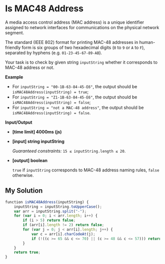 # Is MAC48 Address
﻿A media access control address (MAC address) is a unique identifier assigned to network interfaces for communications on the physical network segment.

The standard (IEEE 802) format for printing MAC-48 addresses in human-friendly form is six groups of two hexadecimal digits (`0` to `9` or `A` to `F`), separated by hyphens (e.g. `01-23-45-67-89-AB`).

Your task is to check by given string `inputString` whether it corresponds to MAC-48 address or not.

**Example**

*   For `inputString = "00-1B-63-84-45-E6"`, the output should be
    `isMAC48Address(inputString) = true`;
*   For `inputString = "Z1-1B-63-84-45-E6"`, the output should be
    `isMAC48Address(inputString) = false`;
*   For `inputString = "not a MAC-48 address"`, the output should be
    `isMAC48Address(inputString) = false`.

**Input/Output**

*   **[time limit] 4000ms (js)**

*   **[input] string inputString**

    _Guaranteed constraints:_
    `15 ≤ inputString.length ≤ 20`.

*   **[output] boolean**

    `true` if `inputString` corresponds to MAC-48 address naming rules, `false` otherwise.


## My Solution
```javascript
﻿function isMAC48Address(inputString) {
    inputString = inputString.toUpperCase();
    var arr = inputString.split("-");
    for (var i = 0; i < arr.length; i++) {
        if (i > 5) return false;
        if (arr[i].length != 2) return false;
        for (var j = 0; j < arr[i].length; j++) {
            var c = arr[i].charCodeAt(j);
            if (!((c >= 65 && c <= 70) || (c >= 48 && c <= 57))) return false;
        }
    }
    return true;
}
​
```
